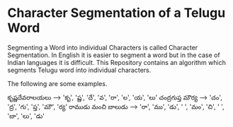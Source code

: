 # Character Segmentation of a Telugu Word
Segmenting a Word into individual Characters is called Character Segmentation. In English it is easier to segment a word but in the case of Indian languages it is difficult. This Repository contains an algorithm which segments Telugu word into individual characters.

The following are some examples.

కృష్ణదేవరాలయలు  -->  'కృ', 'ష్ణ', 'దే', 'వ', 'రా', 'ల', 'య', 'లు'
చంద్రగుప్త మౌర్య  -->  'చం', 'ద్ర', 'గు', 'ప్త', 'మౌ', 'ర్య'
రాముడు మంచి బాలుడు  -->  'రా', 'ము', 'డు', ' ', 'మం', 'చి', ' ', 'బా', 'లు', 'డు'
